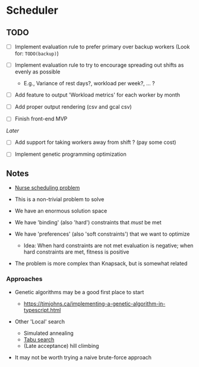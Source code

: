# Scheduler

## TODO

- [ ] Implement evaluation rule to prefer primary over backup workers (Look for: `TODO(backup)`)
- [ ] Implement evaluation rule to try to encourage spreading out shifts as evenly as possible
  - E.g., Variance of rest days?, workload per week?, ... ?

- [ ] Add feature to output 'Workload metrics' for each worker by month
- [ ] Add proper output rendering (csv and gcal csv)
- [ ] Finish front-end MVP

*Later*
- [ ] Add support for taking workers away from shift ? (pay some cost)
- [ ] Implement genetic programming optimization


## Notes

- [Nurse scheduling problem](https://en.wikipedia.org/wiki/Nurse_scheduling_problem)

- This is a non-trivial problem to solve
- We have an enormous solution space
- We have 'binding' (also 'hard') constraints that *must* be met
- We have 'preferences' (also 'soft constraints') that we want to optimize
  - Idea: When hard constraints are not met evaluation is negative; when hard constraints are met, fitness is positive
- The problem is more complex than Knapsack, but is somewhat related


### Approaches

- Genetic algorithms may be a good first place to start
  - https://timjohns.ca/implementing-a-genetic-algorithm-in-typescript.html

- Other 'Local' search
    - Simulated annealing
    - [Tabu search](https://en.wikipedia.org/wiki/Tabu_search)
    - (Late acceptance) hill climbing

- It may not be worth trying a naive brute-force approach

